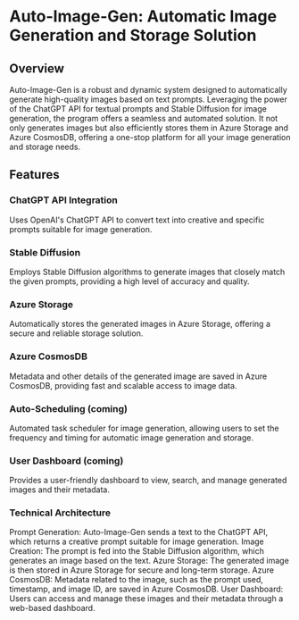 # Auto-Image-Gen: Automatic Image Generation and Storage Solution
## Overview
Auto-Image-Gen is a robust and dynamic system designed to automatically generate high-quality images based on text prompts. Leveraging the power of the ChatGPT API for textual prompts and Stable Diffusion for image generation, the program offers a seamless and automated solution. It not only generates images but also efficiently stores them in Azure Storage and Azure CosmosDB, offering a one-stop platform for all your image generation and storage needs.

## Features
### ChatGPT API Integration
Uses OpenAI's ChatGPT API to convert text into creative and specific prompts suitable for image generation.

### Stable Diffusion
Employs Stable Diffusion algorithms to generate images that closely match the given prompts, providing a high level of accuracy and quality.

### Azure Storage
Automatically stores the generated images in Azure Storage, offering a secure and reliable storage solution.

### Azure CosmosDB
Metadata and other details of the generated image are saved in Azure CosmosDB, providing fast and scalable access to image data.

### Auto-Scheduling (coming)
Automated task scheduler for image generation, allowing users to set the frequency and timing for automatic image generation and storage.

### User Dashboard (coming)
Provides a user-friendly dashboard to view, search, and manage generated images and their metadata.

### Technical Architecture
Prompt Generation: Auto-Image-Gen sends a text to the ChatGPT API, which returns a creative prompt suitable for image generation.
Image Creation: The prompt is fed into the Stable Diffusion algorithm, which generates an image based on the text.
Azure Storage: The generated image is then stored in Azure Storage for secure and long-term storage.
Azure CosmosDB: Metadata related to the image, such as the prompt used, timestamp, and image ID, are saved in Azure CosmosDB.
User Dashboard: Users can access and manage these images and their metadata through a web-based dashboard.


